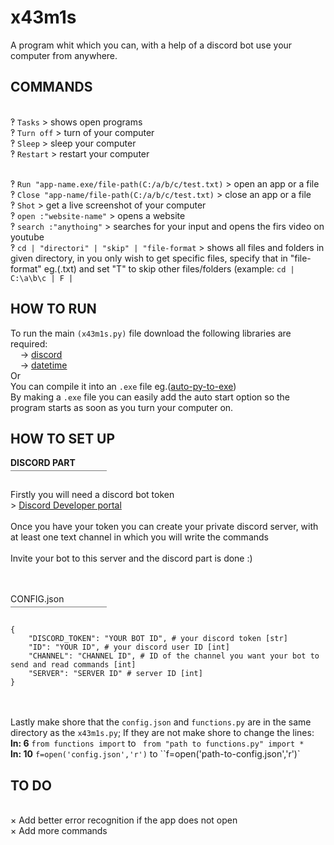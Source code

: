 # x43m1s
A program whit which you can, with a help of a discord bot use your computer from anywhere.


## COMMANDS

<br>‽ `Tasks` > shows open programs
<br>‽ `Turn off` > turn of your computer
<br>‽ `Sleep` > sleep your computer
<br>‽ `Restart` > restart your computer 

<br>‽ `Run "app-name.exe/file-path(C:/a/b/c/test.txt)` > open an app or a file
<br>‽ `Close "app-name/file-path(C:/a/b/c/test.txt)` > close an app or a file
<br>‽ `Shot` > get a live screenshot of your computer
<br>‽ `open :"website-name"` > opens a website
<br>‽ `search :"anythoing"` > searches for your input and opens the firs video on youtube
<br>‽ `cd | "directori" | "skip" | "file-format` > shows all files and folders in given directory, in you only wish to get specific files, specify that in "file-format" eg.(.txt) and set "T" to skip other files/folders (example: `cd | C:\a\b\c | F | `

## HOW TO RUN<br>

To run the main `(x43m1s.py)` file download the following libraries are required:
  <br>    -> [discord](https://pypi.org/project/discord.py/)
  <br>    -> [datetime](https://pypi.org/project/DateTime/)
<br>Or
<br>You can compile it into an ``.exe`` file eg.([auto-py-to-exe](https://pypi.org/project/auto-py-to-exe/))
<br>By making a `.exe` file you can easily add the auto start option so the program starts as soon as you turn your computer on.

## HOW TO SET UP<br>
**DISCORD PART**<br>￣￣￣￣￣￣￣￣￣￣￣<br>

Firstly you will need a discord bot token
<br>> [Discord Developer portal](https://discord.com/developers/applications)
<br>
<br>Once you have your token you can create your private discord server, with at least one text channel in which you will write the commands
<br><br>Invite your bot to this server and the discord part is done :)

<br><br>CONFIG.json<br>￣￣￣￣￣￣￣￣￣￣￣<br>
```
{
    "DISCORD_TOKEN": "YOUR BOT ID", # your discord token [str]
    "ID": "YOUR ID", # your discord user ID [int]
    "CHANNEL": "CHANNEL ID", # ID of the channel you want your bot to send and read commands [int]
    "SERVER": "SERVER ID" # server ID [int]
}
```
<br><br>Lastly make shore that the `config.json` and `functions.py` are in the same directory as the `x43m1s.py`; If they are not make shore to change the lines:<br>**ln: 6** ` from functions import ` to ` from "path to functions.py" import *` <br>**ln: 10** `f=open('config.json','r')` to ``f=open('path-to-config.json','r')`<br>



## TO DO
<br>× Add better error recognition if the app does not open
<br>× Add more commands 
